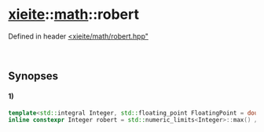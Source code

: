 # [xieite](../../xieite.md)\:\:[math](../../math.md)\:\:robert
Defined in header [<xieite/math/robert.hpp"](../../../include/xieite/math/robert.hpp)

&nbsp;

## Synopses
#### 1)
```cpp
template<std::integral Integer, std::floating_point FloatingPoint = double>
inline constexpr Integer robert = std::numeric_limits<Integer>::max() / std::numbers::phi_v<FloatingPoint>;
```
